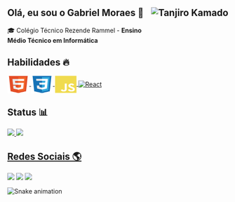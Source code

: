  <div> <p align="left"><h2> Olá, eu sou o Gabriel Moraes 👋 
    <img align="right" alt="Tanjiro Kamado" height="215em" src="https://c.tenor.com/ESVgd3T5YlcAAAAC/demon-slayer-anime.gif"></h2>
  🎓 Colégio Técnico Rezende Rammel - <b>Ensino Médio Técnico em Informática</b> 
  </p>
  </div>

  <div style="display: inline_block"><h2 align="left">Habilidades 🔥</h2>
  <a href="https://developer.mozilla.org/pt-BR/docs/Web/HTML">
    <img align="center" alt="Icon HTML" height="40" width="50" src="https://raw.githubusercontent.com/devicons/devicon/master/icons/html5/html5-original.svg"/>
  </a>

  <a href="https://developer.mozilla.org/pt-BR/docs/Web/CSS">
    <img align="center" alt="Icon CSS" height="40" width="50" src="https://raw.githubusercontent.com/devicons/devicon/master/icons/css3/css3-original.svg"/>
  </a>

  <a href="https://developer.mozilla.org/pt-BR/docs/Web/JavaScript">
    <img align="center" alt="Icon JavaScript" height="40" width="50" src="https://raw.githubusercontent.com/devicons/devicon/master/icons/javascript/javascript-plain.svg"/>
   </a>
  
  <a href="https://pt-br.reactjs.org/docs/getting-started.html">
    <img align="center" alt="React" height="42" width="50" src="https://cdn.jsdelivr.net/gh/devicons/devicon/icons/react/react-original.svg" />
  </a>

 
<h2 align="left">Status 📊</h2>
 <div>
  <a href="https://github.com/gabrielmoraesy">
  <img height="180px" src="https://github-readme-stats.vercel.app/api?username=gabrielmoraesy&show_icons=true&theme=dark&include_all_commits=true&count_private=true"/>
  <img height="180px" src="https://github-readme-stats.vercel.app/api/top-langs/?username=gabrielmoraesy&layout=compact&langs_count=7&theme=dark"/>
  </div>
  

<div style="display: inline_block"><h2 align="left">Redes Sociais 🌎</h2>
  <a href="https://www.instagram.com/moraesdev/" target="_blank"><img src="https://img.shields.io/badge/-Instagram-%23E4405F?style=for-the-badge&logo=instagram&logoColor=white" target="_blank"></a>
  <a href = "mailto:ygabrielmoraes@gmail.com"><img src="https://img.shields.io/badge/-Gmail-%23333?style=for-the-badge&logo=gmail&logoColor=white" target="_blank"></a>
  <a href="https://www.linkedin.com/in/gabrielmoraespires/" target="_blank"><img src="https://img.shields.io/badge/-LinkedIn-%230077B5?style=for-the-badge&logo=linkedin&logoColor=white" target="_blank"></a> 
 
 ![Snake animation](https://github.com/gabrielmoraesy/gabrielmoraesy/blob/main/cobrinha.svg)
 
</div>
